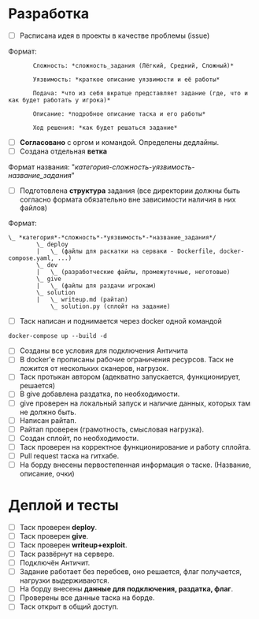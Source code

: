 # Разработка

 - [ ] Расписана идея в проекты в качестве проблемы (issue)

Формат:
```
       Сложность: *сложность_задания (Лёгкий, Средний, Сложный)*
       
       Уязвимость: *краткое описание уязвимости и её работы*
       
       Подача: *что из себя вкратце представляет задание (где, что и как будет работать у игрока)*
       
       Описание: *подробное описание таска и его работы*
       
       Ход решения: *как будет решаться задание*
```
 - [ ] **Согласовано** с оргом и командой. Определены дедлайны.
 - [ ] Создана отдельная **ветка**

Формат названия: "*категория*-*сложность*-*уязвимость*-*название_задания*"

 - [ ] Подготовлена **структура** задания (все директории должны быть согласно формата обязательно вне зависимости наличия в них файлов)

Формат:
```
\_ *категория*-*сложность*-*уязвимость*-*название_задания*/
        \_ deploy
        |   \_ (файлы для раскатки на серваки - Dockerfile, docker-compose.yaml, ...)
        \_ dev
        |   \_ (разработческие файлы, промежуточные, неготовые)
        \_ give
        |   \_ (файлы для раздачи игрокам)
        \_ solution
        |   \_ writeup.md (райтап)
            \_ solution.py (сплойт на задание)
```
 - [ ] Таск написан и поднимается через docker одной командой
```
docker-compose up --build -d
```
 - [ ] Созданы все условия для подключения Античита
 - [ ] В docker'е прописаны рабочие ограничения ресурсов. Таск не ложится от нескольких сканеров, нагрузок.
 - [ ] Таск протыкан автором (адекватно запускается, функционирует, решается)
 - [ ] В give добавлена раздатка, по необходимости.
 - [ ] give проверен на локальный запуск и наличие данных, которых там не должно быть.
 - [ ] Написан райтап.
 - [ ] Райтап проверен (грамотность, смысловая нагрузка).
 - [ ] Создан сплойт, по необходимости.
 - [ ] Таск проверен на корректное функционирование и работу сплойта.
 - [ ] Pull request таска на гитхабе.
 - [ ] На борду внесены первостепенная информация о таске. (Название, описание, очки)

# Деплой и тесты

 - [ ] Таск проверен **deploy**.
 - [ ] Таск проверен **give**.
 - [ ] Таск проверен **writeup+exploit**.
 - [ ] Таск развёрнут на сервере.
 - [ ] Подключён Античит.
 - [ ] Задание работает без перебоев, оно решается, флаг получается, нагрузки выдерживаются.
 - [ ] На борду внесены **данные для подключения, раздатка, флаг**.
 - [ ] Проверены все данные таска на борде.
 - [ ] Таск открыт в общий доступ.
